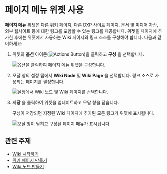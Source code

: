 # 페이지 메뉴 위젯 사용

**페이지 메뉴** 위젯은 다른 [위키 페이지](./getting-started-with-wikis.md), 다른 DXP 사이트 페이지, 문서 및 미디어 자산, 외부 웹사이트 등에 대한 링크를 포함할 수 있는 링크를 제공합니다. 위젯을 페이지에 추가한 후에는 위젯에서 사용하는 Wiki 페이지와 링크 소스를 구성해야 합니다. 다음과 같이하세요:

1. 위젯의 **옵션** 아이콘(![Actions Button](../../images/icon-actions.png))을 클릭하고 **구성** 을 선택합니다.

   ![옵션을 클릭하여 페이지 메뉴 위젯을 구성합니다.](./using-the-page-menu-widget/images/01.png)

1. 모달 창의 설정 탭에서 **Wiki Node** 및 **Wiki Page** 을 선택합니다. 링크 소스로 사용되는 페이지를 결정합니다.

    ![설정에서 Wiki 노드 및 Wiki 페이지를 선택합니다.](./using-the-page-menu-widget/images/02.png)

1. **저장** 을 클릭하여 위젯을 업데이트하고 모달 창을 닫습니다.

    구성이 저장되면 지정된 Wiki 페이지에 추가된 모든 링크가 위젯에 표시됩니다.

    ![모달 창이 닫히고 구성된 페이지 메뉴가 표시됩니다.](./using-the-page-menu-widget/images/03.png)

## 관련 주제

* [Wiki 시작하기](./getting-started-with-wikis.md)
* [위키 페이지 만들기](./creating-wiki-pages.md)
* [Wiki 노드 만들기](./creating-a-node.md)
